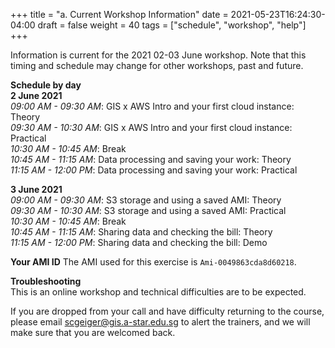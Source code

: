 +++
title = "a. Current Workshop Information"
date = 2021-05-23T16:24:30-04:00
draft = false 
weight = 40
tags = ["schedule", "workshop", "help"]
+++

Information is current for the 2021 02-03 June workshop. Note that this timing and schedule may change for other workshops, past and future.

**Schedule by day**  
**2 June 2021**  
*09:00 AM - 09:30 AM*: GIS x AWS Intro and your first cloud instance: Theory  
*09:30 AM - 10:30 AM*: GIS x AWS Intro and your first cloud instance: Practical  
*10:30 AM - 10:45 AM*: Break  
*10:45 AM - 11:15 AM*: Data processing and saving your work: Theory  
*11:15 AM - 12:00 PM*: Data processing and saving your work: Practical  
   
**3 June 2021**  
*09:00 AM - 09:30 AM*: S3 storage and using a saved AMI: Theory  
*09:30 AM - 10:30 AM*: S3 storage and using a saved AMI: Practical  
*10:30 AM - 10:45 AM*: Break  
*10:45 AM - 11:15 AM*: Sharing data and checking the bill: Theory  
*11:15 AM - 12:00 PM*: Sharing data and checking the bill: Demo  

**Your AMI ID**
The AMI used for this exercise is `Ami-0049863cda8d60218`.  
  
**Troubleshooting**  
This is an online workshop and technical difficulties are to be expected.  

If you are dropped from your call and have difficulty returning to the course, please email scgeiger@gis.a-star.edu.sg to alert the trainers, and we will make sure that you are welcomed back.
